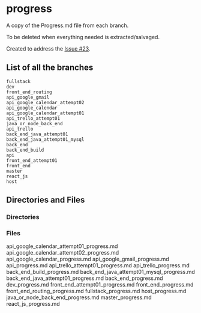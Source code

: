 # progress

A copy of the Progress.md file from each branch.

To be deleted when everything needed is extracted/salvaged.

Created to address the [Issue #23](https://github.com/JamieBort/Personal-Dashboard/issues/23).

## List of all the branches

```
fullstack
dev
front_end_routing
api_google_gmail
api_google_calendar_attempt02
api_google_calendar
api_google_calendar_attempt01
api_trello_attempt01
java_or_node_back_end
api_trello
back_end_java_attempt01
back_end_java_attempt01_mysql
back_end
back_end_build
api
front_end_attempt01
front_end
master
react_js
host
```

## Directories and Files

### Directories

### Files

api_google_calendar_attempt01_progress.md
api_google_calendar_attempt02_progress.md
api_google_calendar_progress.md
api_google_gmail_progress.md
api_progress.md
api_trello_attempt01_progress.md
api_trello_progress.md
back_end_build_progress.md
back_end_java_attempt01_mysql_progress.md
back_end_java_attempt01_progress.md
back_end_progress.md
dev_progress.md
front_end_attempt01_progress.md
front_end_progress.md
front_end_routing_progress.md
fullstack_progress.md
host_progress.md
java_or_node_back_end_progress.md
master_progress.md
react_js_progress.md
